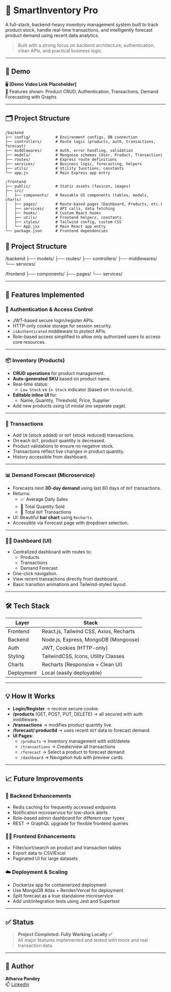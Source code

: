 # 🚀 SmartInventory Pro

A full-stack, backend-heavy inventory management system built to track product stock, handle real-time transactions, and intelligently forecast product demand using recent data analytics.

> Built with a strong focus on backend architecture, authentication, clean APIs, and practical business logic.

---

## 📸 Demo

🖥️ **[Demo Video Link Placeholder]**  
🎯 Features shown: Product CRUD, Authentication, Transactions, Demand Forecasting with Graphs

---
## 🗂️ Project Structure

```
/backend
├── config/           # Environment configs, DB connection
├── controllers/      # Route logic (products, auth, transactions, forecast)
├── middlewares/      # Auth, error handling, validation
├── models/           # Mongoose schemas (User, Product, Transaction)
├── routes/           # Express route definitions
├── services/         # Business logic, forecasting, helpers
├── utils/            # Utility functions, constants
└── app.js            # Main Express app entry

/frontend
├── public/           # Static assets (favicon, images)
├── src/
│   ├── components/   # Reusable UI components (tables, modals, charts)
│   ├── pages/        # Route-based pages (Dashboard, Products, etc.)
│   ├── services/     # API calls, data fetching
│   ├── hooks/        # Custom React hooks
│   ├── utils/        # Frontend helpers, constants
│   ├── styles/       # Tailwind config, custom CSS
│   └── App.jsx       # Main React app entry
└── package.json      # Frontend dependencies
```
## 📂 Project Structure

/backend
├── models/
├── routes/
├── controllers/
├── middlewares/
└── services/

/frontend
├── components/
├── pages/
└── services/

---

## 🚧 Features Implemented

### 🔐 Authentication & Access Control
- JWT-based secure login/register APIs.
- HTTP-only cookie storage for session security.
- `isAuthenticated` middleware to protect APIs.
- Role-based access simplified to allow only authorized users to access core resources.

---

### 📦 Inventory (Products)
- **CRUD operations** for product management.
- **Auto-generated SKU** based on product name.
- Real-time status:
  - `Low Stock` vs `In Stock` indicator (based on `threshold`).
- **Editable inline UI** for:
  - Name, Quantity, Threshold, Price, Supplier
- Add new products using UI modal (no separate page).

---

### 🔁 Transactions
- Add `IN` (stock added) or `OUT` (stock reduced) transactions.
- On each `OUT`, product quantity is decreased.
- Product validations to ensure no negative stock.
- Transactions reflect live changes in product quantity.
- History accessible from dashboard.

---

### 📊 Demand Forecast (Microservice)
- Forecasts next **30-day demand** using last 60 days of `OUT` transactions.
- Returns:
  - 📈 Average Daily Sales
  - 🔁 Total Quantity Sold
  - 🔢 Total `OUT` Transactions
- UI: Beautiful **bar chart** using `Recharts`.
- Accessible via Forecast page with dropdown selection.

---

### 🧑‍💼 Dashboard (UI)
- Centralized dashboard with routes to:
  - Products
  - Transactions
  - Demand Forecast
- One-click navigation.
- View recent transactions directly from dashboard.
- Basic transition animations and Tailwind-styled layout.

---

## 🛠 Tech Stack

| Layer       | Stack                                  |
|-------------|-----------------------------------------|
| Frontend    | React.js, Tailwind CSS, Axios, Recharts |
| Backend     | Node.js, Express, MongoDB (Mongoose)    |
| Auth        | JWT, Cookies (HTTP-only)                |
| Styling     | TailwindCSS, Icons, Utility Classes     |
| Charts      | Recharts (Responsive + Clean UI)        |
| Deployment  | Local (easily deployable)               |

---

## 💡 How It Works

- **Login/Register** → receive secure cookie.
- **/products** (GET, POST, PUT, DELETE) → all secured with auth middleware.
- **/transactions** → modifies product quantity live.
- **/forecast/:productId** → uses recent `OUT` data to forecast demand.
- **UI Pages**:
  - `/products` → Inventory management with edit/delete
  - `/transactions` → Create/view all transactions
  - `/forecast` → Select a product to forecast demand
  - `/dashboard` → Navigation hub with preview cards

---

## 📈 Future Improvements

### 🔮 Backend Enhancements
- Redis caching for frequently accessed endpoints
- Notification microservice for low-stock alerts
- Role-based admin dashboard for different user types
- REST → GraphQL upgrade for flexible frontend queries

### 🧑‍💻 Frontend Enhancements
- Filter/sort/search on product and transaction tables
- Export data to CSV/Excel
- Paginated UI for large datasets

### ☁️ Deployment & Scaling
- Dockerize app for containerized deployment
- Use MongoDB Atlas + Render/Vercel for deployment
- Split forecast as a true standalone microservice
- Add unit/integration tests using Jest and Supertest

---

## ✅ Status

> **Project Completed: Fully Working Locally ✅**  
All major features implemented and tested with mock and real transaction data.

---

## 🙌 Author

**Atharva Pandey**  
📫 [LinkedIn](https://www.linkedin.com/in/atharva-pandey/)
